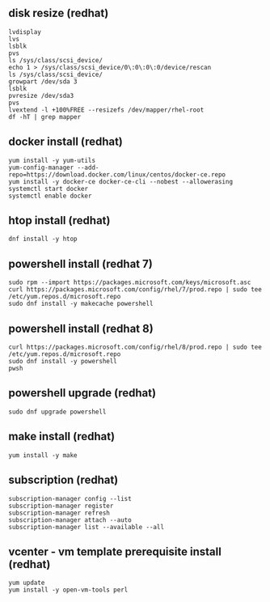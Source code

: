 ## disk resize (redhat)
```no-highlight
lvdisplay
lvs
lsblk 
pvs
ls /sys/class/scsi_device/
echo 1 > /sys/class/scsi_device/0\:0\:0\:0/device/rescan
ls /sys/class/scsi_device/
growpart /dev/sda 3
lsblk 
pvresize /dev/sda3
pvs
lvextend -l +100%FREE --resizefs /dev/mapper/rhel-root
df -hT | grep mapper
```

## docker install (redhat)
```no-highlight
yum install -y yum-utils
yum-config-manager --add-repo=https://download.docker.com/linux/centos/docker-ce.repo
yum install -y docker-ce docker-ce-cli --nobest --allowerasing
systemctl start docker
systemctl enable docker
```

## htop install (redhat)
```no-highlight
dnf install -y htop
```

## powershell install (redhat 7)
```no-highlight
sudo rpm --import https://packages.microsoft.com/keys/microsoft.asc
curl https://packages.microsoft.com/config/rhel/7/prod.repo | sudo tee /etc/yum.repos.d/microsoft.repo
sudo dnf install -y makecache powershell
```

## powershell install (redhat 8)
```no-highlight
curl https://packages.microsoft.com/config/rhel/8/prod.repo | sudo tee /etc/yum.repos.d/microsoft.repo
sudo dnf install -y powershell
pwsh
```

## powershell upgrade (redhat)
```no-highlight
sudo dnf upgrade powershell
```

## make install (redhat)
```no-highlight
yum install -y make
```

## subscription (redhat)
```no-highlight
subscription-manager config --list
subscription-manager register
subscription-manager refresh
subscription-manager attach --auto
subscription-manager list --available --all
```

## vcenter - vm template prerequisite install (redhat)
```no-highlight
yum update
yum install -y open-vm-tools perl
```
